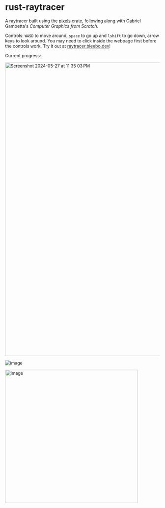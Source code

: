 # rust-raytracer

A raytracer built using the [pixels](https://docs.rs/pixels/) crate, following along with Gabriel Gambetta's _Computer Graphics from Scratch_.

Controls: `WASD` to move around, `space` to go up and `lshift` to go down, arrow keys to look around. You may need to click inside the webpage first before the controls work. Try it out at [raytracer.bleebo.dev](https://raytracer.bleebo.dev/)!

Current progress:

<img width="952" alt="Screenshot 2024-05-27 at 11 35 03 PM" src="https://github.com/reeceyang/rust-raytracer/assets/7040416/a2b9d22a-fd93-4867-be0b-b61f9b3e2af9">

![image](https://github.com/reeceyang/rust-raytracer/assets/7040416/96a37c87-d864-427c-8591-e37750bf4e87)

<img width="432" alt="image" src="https://github.com/reeceyang/rust-raytracer/assets/7040416/71ed1ce1-a51c-45c5-8eda-d6df37fa0bf0">
